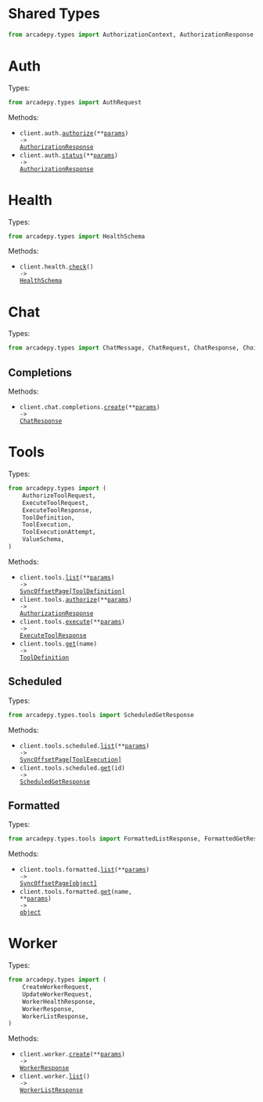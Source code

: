 # Shared Types

```python
from arcadepy.types import AuthorizationContext, AuthorizationResponse, Error
```

# Auth

Types:

```python
from arcadepy.types import AuthRequest
```

Methods:

- <code title="post /v1/auth/authorize">client.auth.<a href="./src/arcadepy/resources/auth.py">authorize</a>(\*\*<a href="src/arcadepy/types/auth_authorize_params.py">params</a>) -> <a href="./src/arcadepy/types/shared/auth_authorization_response.py">AuthorizationResponse</a></code>
- <code title="get /v1/auth/status">client.auth.<a href="./src/arcadepy/resources/auth.py">status</a>(\*\*<a href="src/arcadepy/types/auth_status_params.py">params</a>) -> <a href="./src/arcadepy/types/shared/auth_authorization_response.py">AuthorizationResponse</a></code>

# Health

Types:

```python
from arcadepy.types import HealthSchema
```

Methods:

- <code title="get /v1/health">client.health.<a href="./src/arcadepy/resources/health.py">check</a>() -> <a href="./src/arcadepy/types/health_schema.py">HealthSchema</a></code>

# Chat

Types:

```python
from arcadepy.types import ChatMessage, ChatRequest, ChatResponse, Choice, Usage
```

## Completions

Methods:

- <code title="post /v1/chat/completions">client.chat.completions.<a href="./src/arcadepy/resources/chat/completions.py">create</a>(\*\*<a href="src/arcadepy/types/chat/completion_create_params.py">params</a>) -> <a href="./src/arcadepy/types/chat_response.py">ChatResponse</a></code>

# Tools

Types:

```python
from arcadepy.types import (
    AuthorizeToolRequest,
    ExecuteToolRequest,
    ExecuteToolResponse,
    ToolDefinition,
    ToolExecution,
    ToolExecutionAttempt,
    ValueSchema,
)
```

Methods:

- <code title="get /v1/tools">client.tools.<a href="./src/arcadepy/resources/tools/tools.py">list</a>(\*\*<a href="src/arcadepy/types/tool_list_params.py">params</a>) -> <a href="./src/arcadepy/types/tool_definition.py">SyncOffsetPage[ToolDefinition]</a></code>
- <code title="post /v1/tools/authorize">client.tools.<a href="./src/arcadepy/resources/tools/tools.py">authorize</a>(\*\*<a href="src/arcadepy/types/tool_authorize_params.py">params</a>) -> <a href="./src/arcadepy/types/shared/authorization_response.py">AuthorizationResponse</a></code>
- <code title="post /v1/tools/execute">client.tools.<a href="./src/arcadepy/resources/tools/tools.py">execute</a>(\*\*<a href="src/arcadepy/types/tool_execute_params.py">params</a>) -> <a href="./src/arcadepy/types/execute_tool_response.py">ExecuteToolResponse</a></code>
- <code title="get /v1/tools/{name}">client.tools.<a href="./src/arcadepy/resources/tools/tools.py">get</a>(name) -> <a href="./src/arcadepy/types/tool_definition.py">ToolDefinition</a></code>

## Scheduled

Types:

```python
from arcadepy.types.tools import ScheduledGetResponse
```

Methods:

- <code title="get /v1/scheduled_tools">client.tools.scheduled.<a href="./src/arcadepy/resources/tools/scheduled.py">list</a>(\*\*<a href="src/arcadepy/types/tools/scheduled_list_params.py">params</a>) -> <a href="./src/arcadepy/types/tool_execution.py">SyncOffsetPage[ToolExecution]</a></code>
- <code title="get /v1/scheduled_tools/{id}">client.tools.scheduled.<a href="./src/arcadepy/resources/tools/scheduled.py">get</a>(id) -> <a href="./src/arcadepy/types/tools/scheduled_get_response.py">ScheduledGetResponse</a></code>

## Formatted

Types:

```python
from arcadepy.types.tools import FormattedListResponse, FormattedGetResponse
```

Methods:

- <code title="get /v1/formatted_tools">client.tools.formatted.<a href="./src/arcadepy/resources/tools/formatted.py">list</a>(\*\*<a href="src/arcadepy/types/tools/formatted_list_params.py">params</a>) -> <a href="./src/arcadepy/types/tools/formatted_list_response.py">SyncOffsetPage[object]</a></code>
- <code title="get /v1/formatted_tools/{name}">client.tools.formatted.<a href="./src/arcadepy/resources/tools/formatted.py">get</a>(name, \*\*<a href="src/arcadepy/types/tools/formatted_get_params.py">params</a>) -> <a href="./src/arcadepy/types/tools/formatted_get_response.py">object</a></code>

# Worker

Types:

```python
from arcadepy.types import (
    CreateWorkerRequest,
    UpdateWorkerRequest,
    WorkerHealthResponse,
    WorkerResponse,
    WorkerListResponse,
)
```

Methods:

- <code title="post /v1/admin/workers">client.worker.<a href="./src/arcadepy/resources/worker.py">create</a>(\*\*<a href="src/arcadepy/types/worker_create_params.py">params</a>) -> <a href="./src/arcadepy/types/worker_response.py">WorkerResponse</a></code>
- <code title="get /v1/admin/workers">client.worker.<a href="./src/arcadepy/resources/worker.py">list</a>() -> <a href="./src/arcadepy/types/worker_list_response.py">WorkerListResponse</a></code>
